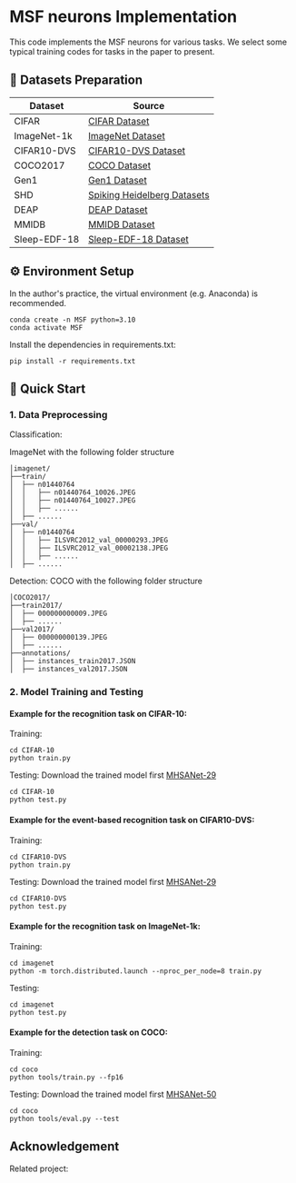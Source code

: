 # MSF neurons Implementation

This code implements the MSF neurons for various tasks. We select some typical training codes for tasks in the paper to present.


## 📁 Datasets Preparation
| Dataset      | Source                                                                                     |
|--------------|-------------------------------------------------------------------------------------------|
| CIFAR         | [CIFAR Dataset](https://www.cs.toronto.edu/~kriz/cifar.html)                           |
| ImageNet-1k         | [ImageNet Dataset](https://www.image-net.org/)                           |
| CIFAR10-DVS         | [CIFAR10-DVS Dataset](https://figshare.com/articles/dataset/CIFAR10-DVS_New/4724671)                           |
| COCO2017         | [COCO Dataset](https://cocodataset.org/#home)                           |
| Gen1         | [Gen1 Dataset](https://www.prophesee.ai/2020/01/24/prophesee-gen1-automotive-detection-dataset/)    
| SHD    | [Spiking Heidelberg Datasets](https://zenkelab.org/resources/spiking-heidelberg-datasets-shd/) |
| DEAP         | [DEAP Dataset](https://www.eecs.qmul.ac.uk/mmv/datasets/deap/)                           |
| MMIDB    | [MMIDB Dataset](https://physionet.org/content/eegmmidb/1.0.0/) |
| Sleep-EDF-18         | [Sleep-EDF-18 Dataset](https://www.physionet.org/content/sleep-edfx/1.0.0/)                           |
## ⚙️ Environment Setup
In the author's practice, the virtual environment (e.g. Anaconda) is recommended.
```
conda create -n MSF python=3.10
conda activate MSF
```
Install the dependencies in requirements.txt:
```
pip install -r requirements.txt
```
## 🚀 Quick Start
### 1. Data Preprocessing

Classification:

ImageNet with the following folder structure
```
│imagenet/
├──train/
│  ├── n01440764
│  │   ├── n01440764_10026.JPEG
│  │   ├── n01440764_10027.JPEG
│  │   ├── ......
│  ├── ......
├──val/
│  ├── n01440764
│  │   ├── ILSVRC2012_val_00000293.JPEG
│  │   ├── ILSVRC2012_val_00002138.JPEG
│  │   ├── ......
│  ├── ......
```

Detection:
COCO with the following folder structure
```
│COCO2017/
├──train2017/
│  ├── 000000000009.JPEG
│  ├── ......
├──val2017/
│  ├── 000000000139.JPEG
│  ├── ......
├──annotations/
│  ├── instances_train2017.JSON
│  ├── instances_val2017.JSON
```

### 2. Model Training and Testing
#### Example for the recognition task on CIFAR-10:
Training:
```
cd CIFAR-10
python train.py
```
Testing:
Download the trained model first [MHSANet-29](https://drive.google.com/file/d/1qdX1wh_1ywvYRDFsgbGkKrzkkHuKBZXi/view?usp=drive_link)
```
cd CIFAR-10
python test.py
```
#### Example for the event-based recognition task on CIFAR10-DVS:
Training:
```
cd CIFAR10-DVS
python train.py
```
Testing:
Download the trained model first [MHSANet-29](https://drive.google.com/file/d/1AZERB26duCkn1tDH6hdWfu2PpC4V2-rs/view?usp=drive_link)
```
cd CIFAR10-DVS
python test.py
```
#### Example for the recognition task on ImageNet-1k:
Training:
```
cd imagenet
python -m torch.distributed.launch --nproc_per_node=8 train.py
```
Testing:
```
cd imagenet
python test.py
```
#### Example for the detection task on COCO:
Training:
```
cd coco
python tools/train.py --fp16
```
Testing:
Download the trained model first [MHSANet-50](https://drive.google.com/file/d/1z-un-cHV1up_AWnRHgzE5HY84OZM5bCQ/view?usp=drive_link)
```
cd coco
python tools/eval.py --test
```


## Acknowledgement
Related project:



